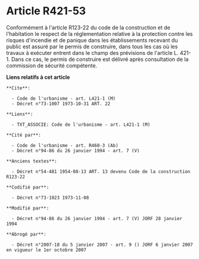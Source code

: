 # Article R421-53

Conformément à l'article R123-22 du code de la construction et de l'habitation  le respect de la réglementation relative à la
protection contre les risques d'incendie et de panique dans les établissements recevant du public est assuré par le permis de
construire, dans tous les cas où les travaux à exécuter entrent dans le champ des prévisions de l'article L. 421-1. Dans ce
cas, le permis de construire est délivré après consultation de la commission de sécurité compétente.

**Liens relatifs à cet article**

	**Cite**:

	  - Code de l'urbanisme - art. L421-1 (M)
	  - Décret n°73-1007 1973-10-31 ART. 22

	**Liens**:

	  - TXT_ASSOCIE: Code de l'urbanisme - art. L421-1 (M)

	**Cité par**:

	  - Code de l'urbanisme - art. R460-3 (Ab)
	  - Décret n°94-86 du 26 janvier 1994 - art. 7 (V)

	**Anciens textes**:

	  - Décret n°54-481 1954-08-13 ART. 13 devenu Code de la construction R123-22

	**Codifié par**:

	  - Décret n°73-1023 1973-11-08

	**Modifié par**:

	  - Décret n°94-86 du 26 janvier 1994 - art. 7 (V) JORF 28 janvier 1994

	**Abrogé par**:

	  - Décret n°2007-18 du 5 janvier 2007 - art. 9 () JORF 6 janvier 2007 en vigueur le 1er octobre 2007
